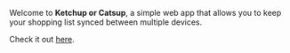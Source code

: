 Welcome to **Ketchup or Catsup**, a simple web app that allows you to keep your shopping list synced between multiple devices.

Check it out [here](http://ketchuporcatsup.com).
